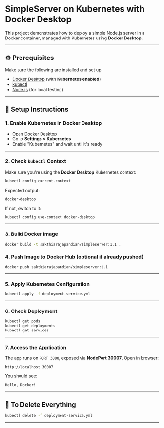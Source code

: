 # SimpleServer on Kubernetes with Docker Desktop

This project demonstrates how to deploy a simple Node.js server in a Docker container, managed with Kubernetes using **Docker Desktop**.

---

## ⚙️ Prerequisites

Make sure the following are installed and set up:

- [Docker Desktop](https://www.docker.com/products/docker-desktop) (with **Kubernetes enabled**)
- [kubectl](https://kubernetes.io/docs/tasks/tools/)
- [Node.js](https://nodejs.org/) (for local testing)

---

## 🚀 Setup Instructions

### 1. Enable Kubernetes in Docker Desktop
- Open Docker Desktop
- Go to **Settings > Kubernetes**
- Enable "Kubernetes" and wait until it's ready

---

### 2. Check `kubectl` Context

Make sure you're using the **Docker Desktop** Kubernetes context:
```bash
kubectl config current-context
```

Expected output:
```
docker-desktop
```

If not, switch to it:
```bash
kubectl config use-context docker-desktop
```

---

### 3. Build Docker Image

```bash
docker build -t sakthiarajapandian/simpleserver:1.1 .
```

### 4. Push Image to Docker Hub (optional if already pushed)

```bash
docker push sakthiarajapandian/simpleserver:1.1
```

---

### 5. Apply Kubernetes Configuration

```bash
kubectl apply -f deployment-service.yml
```

---

### 6. Check Deployment

```bash
kubectl get pods
kubectl get deployments
kubectl get services
```

---

### 7. Access the Application

The app runs on `PORT 3000`, exposed via **NodePort 30007**. Open in browser:

```
http://localhost:30007
```

You should see:
```
Hello, Docker!
```
---

## 🧼 To Delete Everything

```bash
kubectl delete -f deployment-service.yml
```

---
